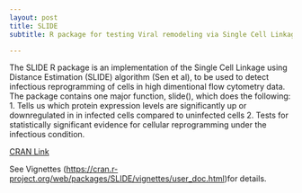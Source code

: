 ```yaml
---
layout: post
title: SLIDE
subtitle: R package for testing Viral remodeling via Single Cell Linkage Distance Estimation

---
```


The SLIDE R package is an implementation of the Single Cell Linkage using Distance Estimation (SLIDE) algorithm (Sen et al), to be used to detect infectious reprogramming of cells in high dimentional flow cytometry data. The package contains one major function, slide(), which does the following: 1. Tells us which protein expression levels are significantly up or downregulated in in infected cells compared to uninfected cells 2. Tests for statistically significant evidence for cellular reprogramming under the infectious condition.

[CRAN Link](https://cran.r-project.org/web/packages/SLIDE/index.html)

See Vignettes (https://cran.r-project.org/web/packages/SLIDE/vignettes/user_doc.html)for details. 
